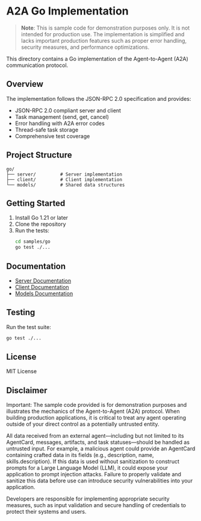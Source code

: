 # A2A Go Implementation

> **Note**: This is sample code for demonstration purposes only. It is not intended for production use. The implementation is simplified and lacks important production features such as proper error handling, security measures, and performance optimizations.

This directory contains a Go implementation of the Agent-to-Agent (A2A) communication protocol.

## Overview

The implementation follows the JSON-RPC 2.0 specification and provides:

- JSON-RPC 2.0 compliant server and client
- Task management (send, get, cancel)
- Error handling with A2A error codes
- Thread-safe task storage
- Comprehensive test coverage

## Project Structure

```
go/
├── server/         # Server implementation
├── client/         # Client implementation
└── models/         # Shared data structures
```

## Getting Started

1. Install Go 1.21 or later
2. Clone the repository
3. Run the tests:
   ```bash
   cd samples/go
   go test ./...
   ```

## Documentation

- [Server Documentation](server/README.md)
- [Client Documentation](client/README.md)
- [Models Documentation](models/README.md)

## Testing

Run the test suite:

```bash
go test ./...
```

## License

MIT License 


## Disclaimer
Important: The sample code provided is for demonstration purposes and illustrates the mechanics of the Agent-to-Agent (A2A) protocol. When building production applications, it is critical to treat any agent operating outside of your direct control as a potentially untrusted entity.

All data received from an external agent—including but not limited to its AgentCard, messages, artifacts, and task statuses—should be handled as untrusted input. For example, a malicious agent could provide an AgentCard containing crafted data in its fields (e.g., description, name, skills.description). If this data is used without sanitization to construct prompts for a Large Language Model (LLM), it could expose your application to prompt injection attacks.  Failure to properly validate and sanitize this data before use can introduce security vulnerabilities into your application.

Developers are responsible for implementing appropriate security measures, such as input validation and secure handling of credentials to protect their systems and users.